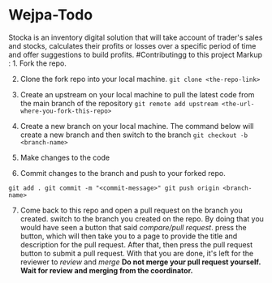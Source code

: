 # Wejpa-Todo
Stocka is an inventory digital solution that will take account of trader's sales and stocks, calculates their profits or losses over a specific period of time and offer suggestions to build profits.
#Contributingg to this project
Markup : 1. Fork the repo.

2. Clone the fork repo into your local machine.
`git clone <the-repo-link>`

3. Create an upstream on your local machine to pull the latest code from the main branch of the repository
`git remote add upstream <the-url-where-you-fork-this-repo>`

4. Create a new branch on your local machine. The command below will create a new branch and then switch to the branch
`git checkout -b <branch-name>`

5. Make changes to the code

6. Commit changes to the branch and push to your forked repo.

`git add .
git commit -m "<commit-message>"
git push origin <branch-name>`

7. Come back to this repo and open a pull request on the branch you created.
   switch to the branch you created on the repo. By doing that you would have seen a button that said *compare/pull request*. press the button, which will then take you to a        page to provide the title and description for the pull request. After that, then press the pull request button to submit a pull request. With that you are done, it's left for    the reviewer to *review* and *merge*
**Do not merge your pull request yourself. Wait for review and merging from the coordinator.**
